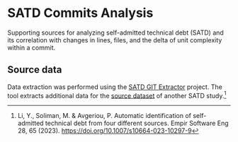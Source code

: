 # SATD Commits Analysis

Supporting sources for analyzing self-admitted technical debt (SATD)
and its correlation with changes in lines, files,
and the delta of unit complexity within a commit.

## Source data

Data extraction was performed using the [SATD GIT Extractor](https://github.com/BambusControl/satd-git-extractor) project.
The tool extracts additional data for the [source dataset](https://github.com/yikun-li/satd-different-sources-data) of another SATD study.[^1]

[^1]: Li, Y., Soliman, M. & Avgeriou, P. Automatic identification of self-admitted technical debt from four different sources. Empir Software Eng 28, 65 (2023). https://doi.org/10.1007/s10664-023-10297-9

